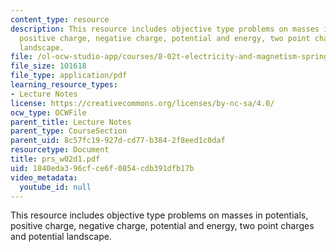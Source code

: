 ```yaml
---
content_type: resource
description: This resource includes objective type problems on masses in potentials,
  positive charge, negative charge, potential and energy, two point charges and potential
  landscape.
file: /ol-ocw-studio-app/courses/8-02t-electricity-and-magnetism-spring-2005/1840eda396cfce6f0854cdb391dfb17b_prs_w02d1.pdf
file_size: 101618
file_type: application/pdf
learning_resource_types:
- Lecture Notes
license: https://creativecommons.org/licenses/by-nc-sa/4.0/
ocw_type: OCWFile
parent_title: Lecture Notes
parent_type: CourseSection
parent_uid: 8c57fc19-927d-cd77-b384-2f8eed1c0daf
resourcetype: Document
title: prs_w02d1.pdf
uid: 1840eda3-96cf-ce6f-0854-cdb391dfb17b
video_metadata:
  youtube_id: null
---
```

This resource includes objective type problems on masses in potentials, positive charge, negative charge, potential and energy, two point charges and potential landscape.
